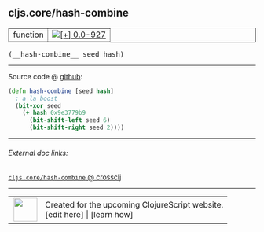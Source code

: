 ## cljs.core/hash-combine



 <table border="1">
<tr>
<td>function</td>
<td><a href="https://github.com/cljsinfo/cljs-api-docs/tree/0.0-927"><img valign="middle" alt="[+] 0.0-927" title="Added in 0.0-927" src="https://img.shields.io/badge/+-0.0--927-lightgrey.svg"></a> </td>
</tr>
</table>


 <samp>
(__hash-combine__ seed hash)<br>
</samp>

---







Source code @ [github](https://github.com/clojure/clojurescript/blob/r3058/src/cljs/cljs/core.cljs#L587-L592):

```clj
(defn hash-combine [seed hash]
  ; a la boost
  (bit-xor seed
    (+ hash 0x9e3779b9
      (bit-shift-left seed 6)
      (bit-shift-right seed 2))))
```

<!--
Repo - tag - source tree - lines:

 <pre>
clojurescript @ r3058
└── src
    └── cljs
        └── cljs
            └── <ins>[core.cljs:587-592](https://github.com/clojure/clojurescript/blob/r3058/src/cljs/cljs/core.cljs#L587-L592)</ins>
</pre>

-->

---



###### External doc links:

[`cljs.core/hash-combine` @ crossclj](http://crossclj.info/fun/cljs.core.cljs/hash-combine.html)<br>

---

 <table>
<tr><td>
<img valign="middle" align="right" width="48px" src="http://i.imgur.com/Hi20huC.png">
</td><td>
Created for the upcoming ClojureScript website.<br>
[edit here] | [learn how]
</td></tr></table>

[edit here]:https://github.com/cljsinfo/cljs-api-docs/blob/master/cljsdoc/cljs.core/hash-combine.cljsdoc
[learn how]:https://github.com/cljsinfo/cljs-api-docs/wiki/cljsdoc-files

<!--

This information was too distracting to show to readers, but I'll leave it
commented here since it is helpful to:

- pretty-print the data used to generate this document
- and show how to retrieve that data



The API data for this symbol:

```clj
{:ns "cljs.core",
 :name "hash-combine",
 :type "function",
 :signature ["[seed hash]"],
 :source {:code "(defn hash-combine [seed hash]\n  ; a la boost\n  (bit-xor seed\n    (+ hash 0x9e3779b9\n      (bit-shift-left seed 6)\n      (bit-shift-right seed 2))))",
          :title "Source code",
          :repo "clojurescript",
          :tag "r3058",
          :filename "src/cljs/cljs/core.cljs",
          :lines [587 592]},
 :full-name "cljs.core/hash-combine",
 :full-name-encode "cljs.core/hash-combine",
 :history [["+" "0.0-927"]]}

```

Retrieve the API data for this symbol:

```clj
;; from Clojure REPL
(require '[clojure.edn :as edn])
(-> (slurp "https://raw.githubusercontent.com/cljsinfo/cljs-api-docs/catalog/cljs-api.edn")
    (edn/read-string)
    (get-in [:symbols "cljs.core/hash-combine"]))
```

-->
